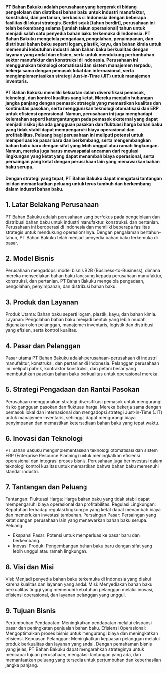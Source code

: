 #### PT Bahan Bakuku adalah perusahaan yang bergerak di bidang pengelolaan dan distribusi bahan baku untuk industri manufaktur, konstruksi, dan pertanian, berbasis di Indonesia dengan beberapa fasilitas di lokasi strategis. Berdiri sejak [tahun berdiri], perusahaan ini telah berkembang selama [jumlah tahun operasional] tahun untuk menjadi salah satu penyedia bahan baku terkemuka di Indonesia. PT Bahan Bakuku mengelola pengadaan, pengolahan, penyimpanan, dan distribusi bahan baku seperti logam, plastik, kayu, dan bahan kimia untuk memenuhi kebutuhan industri akan bahan baku berkualitas dengan layanan yang andal dan efisien, serta untuk mendukung pertumbuhan sektor manufaktur dan konstruksi di Indonesia. Perusahaan ini menggunakan teknologi otomatisasi dan sistem manajemen terpadu, bekerja sama dengan pemasok lokal dan internasional, serta mengimplementasikan strategi Just-in-Time (JIT) untuk manajemen inventaris.

#### PT Bahan Bakuku memiliki kekuatan dalam diversifikasi pemasok, teknologi, dan kontrol kualitas yang ketat. Mereka menjalin hubungan jangka panjang dengan pemasok strategis yang memastikan kualitas dan kontinuitas pasokan, serta menggunakan teknologi otomatisasi dan ERP untuk efisiensi operasional. Namun, perusahaan ini juga menghadapi kelemahan seperti ketergantungan pada pemasok eksternal yang dapat menjadi risiko jika ada gangguan pasokan dan fluktuasi harga bahan baku yang tidak stabil dapat mempengaruhi biaya operasional dan profitabilitas. Peluang bagi perusahaan ini meliputi potensi untuk memperluas ke pasar baru dan berkembang, serta mengembangkan bahan baku baru dengan sifat yang lebih unggul atau ramah lingkungan. Namun, mereka juga harus mewaspadai ancaman dari regulasi lingkungan yang ketat yang dapat menambah biaya operasional, serta persaingan yang ketat dengan perusahaan lain yang menawarkan bahan baku serupa.

#### Dengan strategi yang tepat, PT Bahan Bakuku dapat mengatasi tantangan ini dan memanfaatkan peluang untuk terus tumbuh dan berkembang dalam industri bahan baku.

## 1. Latar Belakang Perusahaan
PT Bahan Bakuku adalah perusahaan yang berfokus pada pengelolaan dan distribusi bahan baku untuk industri manufaktur, konstruksi, dan pertanian. Perusahaan ini beroperasi di Indonesia dan memiliki beberapa fasilitas strategis untuk mendukung operasionalnya. Dengan pengalaman bertahun-tahun, PT Bahan Bakuku telah menjadi penyedia bahan baku terkemuka di pasar.

## 2. Model Bisnis
Perusahaan mengadopsi model bisnis B2B (Business-to-Business), dimana mereka menyediakan bahan baku langsung kepada perusahaan manufaktur, konstruksi, dan pertanian. PT Bahan Bakuku mengelola pengadaan, pengolahan, penyimpanan, dan distribusi bahan baku.

## 3. Produk dan Layanan
Produk Utama: Bahan baku seperti logam, plastik, kayu, dan bahan kimia.
Layanan: Pengolahan bahan baku menjadi bentuk yang lebih mudah digunakan oleh pelanggan, manajemen inventaris, logistik dan distribusi yang efisien, serta kontrol kualitas.
## 4. Pasar dan Pelanggan
Pasar utama PT Bahan Bakuku adalah perusahaan-perusahaan di industri manufaktur, konstruksi, dan pertanian di Indonesia. Pelanggan perusahaan ini meliputi pabrik, kontraktor konstruksi, dan petani besar yang membutuhkan pasokan bahan baku berkualitas untuk operasional mereka.

## 5. Strategi Pengadaan dan Rantai Pasokan
Perusahaan menggunakan strategi diversifikasi pemasok untuk mengurangi risiko gangguan pasokan dan fluktuasi harga. Mereka bekerja sama dengan pemasok lokal dan internasional dan mengadopsi strategi Just-in-Time (JIT) untuk manajemen inventaris, sehingga dapat mengurangi biaya penyimpanan dan memastikan ketersediaan bahan baku yang tepat waktu.

## 6. Inovasi dan Teknologi
PT Bahan Bakuku mengimplementasikan teknologi otomatisasi dan sistem ERP (Enterprise Resource Planning) untuk meningkatkan efisiensi operasional dan integrasi proses bisnis. Perusahaan juga berinvestasi dalam teknologi kontrol kualitas untuk memastikan bahwa bahan baku memenuhi standar industri.

## 7. Tantangan dan Peluang
Tantangan:
Fluktuasi Harga: Harga bahan baku yang tidak stabil dapat mempengaruhi biaya operasional dan profitabilitas.
Regulasi Lingkungan: Kepatuhan terhadap regulasi lingkungan yang ketat dapat menambah biaya dan memerlukan investasi tambahan.
Persaingan Pasar: Persaingan yang ketat dengan perusahaan lain yang menawarkan bahan baku serupa.
Peluang:
- Ekspansi Pasar: Potensi untuk memperluas ke pasar baru dan berkembang.
- Inovasi Produk: Pengembangan bahan baku baru dengan sifat yang lebih unggul atau ramah lingkungan.

## 8. Visi dan Misi
Visi: Menjadi penyedia bahan baku terkemuka di Indonesia yang diakui karena kualitas dan layanan yang andal.
Misi: Menyediakan bahan baku berkualitas tinggi yang memenuhi kebutuhan pelanggan melalui inovasi, efisiensi operasional, dan layanan pelanggan yang unggul.

## 9. Tujuan Bisnis
Pertumbuhan Pendapatan: Meningkatkan pendapatan melalui ekspansi pasar dan peningkatan penjualan bahan baku.
Efisiensi Operasional: Mengoptimalkan proses bisnis untuk mengurangi biaya dan meningkatkan efisiensi.
Kepuasan Pelanggan: Meningkatkan kepuasan pelanggan melalui produk berkualitas dan layanan yang andal.
Dengan pemahaman bisnis yang jelas, PT Bahan Bakuku dapat mengarahkan strateginya untuk mencapai tujuan perusahaan, mengatasi tantangan yang ada, dan memanfaatkan peluang yang tersedia untuk pertumbuhan dan keberhasilan jangka panjang.